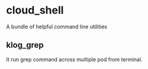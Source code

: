 # cloud_shell
A bundle of helpful command line utilities

## klog_grep 
It run grep command across multiple pod from terminal.